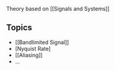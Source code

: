 Theory based on [[Signals and Systems]]
## Topics
 - [[Bandlimited Signal]]
 - [Nyquist Rate]
 - [[Aliasing]]
 - ...